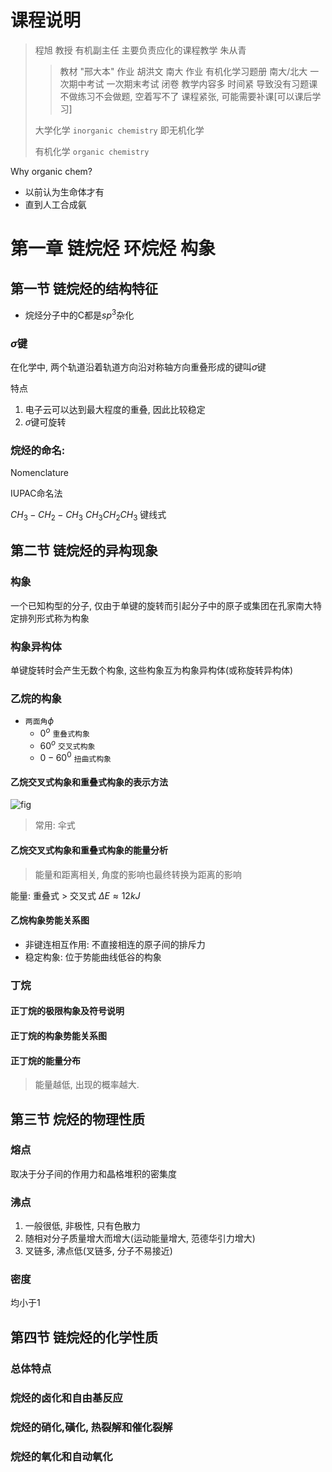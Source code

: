 # 课程说明

> 程旭 教授 有机副主任
主要负责应化的课程教学
> 朱从青
> > 教材 "邢大本" 
> > 作业 胡洪文 南大 作业
> > 有机化学习题册  南大/北大
> 一次期中考试 一次期末考试 闭卷
> 教学内容多 时间紧 导致没有习题课
> 不做练习不会做题, 空着写不了
> 课程紧张, 可能需要补课[可以课后学习]
>
> 大学化学 `inorganic chemistry` 即无机化学
> 
> 有机化学 `organic chemistry`

Why organic chem?

- 以前认为生命体才有
- 直到人工合成氨

# 第一章 链烷烃 环烷烃 构象

## 第一节 链烷烃的结构特征 

- 烷烃分子中的C都是$sp^3$杂化

### $\sigma$键

在化学中, 两个轨道沿着轨道方向沿对称轴方向重叠形成的键叫$\sigma$键

特点

1. 电子云可以达到最大程度的重叠, 因此比较稳定 
2. $\sigma$键可旋转

### 烷烃的命名:

Nomenclature

IUPAC命名法

$CH_3-CH_2-CH_3$
$CH_3CH_2CH_3$
键线式


## 第二节 链烷烃的异构现象

### 构象

一个已知构型的分子, 仅由于单键的旋转而引起分子中的原子或集团在孔家南大特定排列形式称为构象

### 构象异构体

单键旋转时会产生无数个构象, 这些构象互为构象异构体(或称旋转异构体)


### 乙烷的构象

- `两面角`$\phi$ 
  - $0^o$ `重叠式构象`
  - $60^o$ `交叉式构象`
  - $0-60^0$ `扭曲式构象`

#### 乙烷交叉式构象和重叠式构象的表示方法

![fig]()

> 常用: 伞式


####  乙烷交叉式构象和重叠式构象的能量分析

> 能量和距离相关, 角度的影响也最终转换为距离的影响

能量: 重叠式 > 交叉式 $\Delta E \approx 12 kJ$

#### 乙烷构象势能关系图

- 非键连相互作用: 不直接相连的原子间的排斥力
- 稳定构象: 位于势能曲线低谷的构象

### 丁烷

#### 正丁烷的极限构象及符号说明

#### 正丁烷的构象势能关系图

#### 正丁烷的能量分布

> 能量越低, 出现的概率越大.

## 第三节 烷烃的物理性质


### 熔点

取决于分子间的作用力和晶格堆积的密集度

### 沸点

1. 一般很低, 非极性, 只有色散力
2. 随相对分子质量增大而增大(运动能量增大, 范德华引力增大)
3. 叉链多, 沸点低(叉链多, 分子不易接近)

### 密度

均小于1

## 第四节 链烷烃的化学性质

### 总体特点

### 烷烃的卤化和自由基反应


### 烷烃的硝化,磺化, 热裂解和催化裂解

### 烷烃的氧化和自动氧化



























